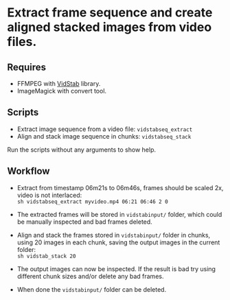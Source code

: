 # Extract frame sequence and create aligned stacked images from video files.

## Requires
* FFMPEG with [VidStab](https://github.com/georgmartius/vid.stab) library.
* ImageMagick with convert tool.

## Scripts
* Extract image sequence from a video file: `vidstabseq_extract`
* Align and stack image sequence in chunks: `vidstabseq_stack`

Run the scripts without any arguments to show help.

## Workflow

* Extract from timestamp 06m21s to 06m46s, frames should be scaled 2x, video is not interlaced:\
`sh vidstabseq_extract myvideo.mp4 06:21 06:46 2 0`

* The extracted frames will be stored in `vidstabinput/` folder, which could be manually inspected and bad frames deleted.

* Align and stack the frames stored in `vidstabinput/` folder in chunks, using 20 images in each chunk, saving the output images in the current folder:\
`sh vidstab_stack 20`

* The output images can now be inspected. If the result is bad try using different chunk sizes and/or delete any bad frames.

* When done the `vidstabinput/` folder can be deleted.
